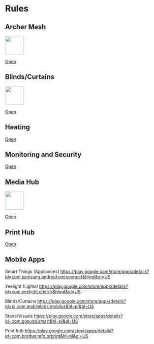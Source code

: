# Rules



## Archer Mesh

<img src="https://user-images.githubusercontent.com/981838/210233214-fb76cb2b-bc09-41eb-af04-9835023d9302.png" width=60 length=60/>

<a href="http://archer.wtrocki.com">Open</a>

## Blinds/Curtains

<img src="https://user-images.githubusercontent.com/981838/210235556-29a06447-a738-4cfa-bf16-8e4d70785307.png" width=60 length=60/>

<a href="http://mobilus.wtrocki.com">Open</a>

## Heating

<a href="https://aquarea-smart.panasonic.com">Open</a>

## Monitoring and Security

<a href="http://cam.wtrocki.com">Open</a>

## Media Hub

<img src="https://user-images.githubusercontent.com/981838/210237455-77c1f54f-ce1b-4fc6-87bc-ed3f86d21643.png" width=60 length=60/>

<a href="http://media.wtrocki.com">Open</a>

## Print Hub

<a href="http://doc.wtrocki.com">Open</a>

## Mobile Apps

Smart Things (Appliances) 
https://play.google.com/store/apps/details?id=com.samsung.android.oneconnect&hl=pl&gl=US

Yeelight (Lights) 
https://play.google.com/store/apps/details?id=com.yeelight.cherry&hl=pl&gl=US

Blinds/Curtains
https://play.google.com/store/apps/details?id=pl.com.mobilelabs.mobilus&hl=pl&gl=US

Stairs/Visuals
https://play.google.com/store/apps/details?id=com.gosund.smart&hl=pl&gl=US

Print hub
https://play.google.com/store/apps/details?id=com.brother.mfc.brprint&hl=pl&gl=US
